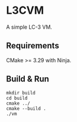 # L3CVM

A simple LC-3 VM.

## Requirements

CMake >= 3.29 with Ninja.

## Build & Run

```shell
mkdir build
cd build
cmake ../
cmake --build .
./vm
```
